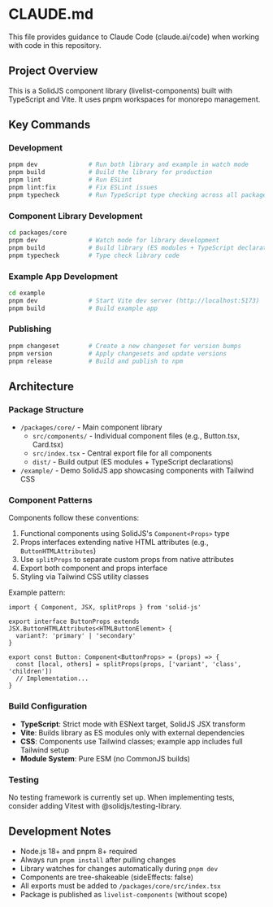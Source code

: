 # CLAUDE.md

This file provides guidance to Claude Code (claude.ai/code) when working with code in this repository.

## Project Overview
This is a SolidJS component library (livelist-components) built with TypeScript and Vite. It uses pnpm workspaces for monorepo management.

## Key Commands

### Development
```bash
pnpm dev              # Run both library and example in watch mode
pnpm build            # Build the library for production
pnpm lint             # Run ESLint
pnpm lint:fix         # Fix ESLint issues
pnpm typecheck        # Run TypeScript type checking across all packages
```

### Component Library Development
```bash
cd packages/core
pnpm dev              # Watch mode for library development
pnpm build            # Build library (ES modules + TypeScript declarations)
pnpm typecheck        # Type check library code
```

### Example App Development
```bash
cd example
pnpm dev              # Start Vite dev server (http://localhost:5173)
pnpm build            # Build example app
```

### Publishing
```bash
pnpm changeset        # Create a new changeset for version bumps
pnpm version          # Apply changesets and update versions
pnpm release          # Build and publish to npm
```

## Architecture

### Package Structure
- `/packages/core/` - Main component library
  - `src/components/` - Individual component files (e.g., Button.tsx, Card.tsx)
  - `src/index.tsx` - Central export file for all components
  - `dist/` - Build output (ES modules + TypeScript declarations)
- `/example/` - Demo SolidJS app showcasing components with Tailwind CSS

### Component Patterns
Components follow these conventions:
1. Functional components using SolidJS's `Component<Props>` type
2. Props interfaces extending native HTML attributes (e.g., `ButtonHTMLAttributes`)
3. Use `splitProps` to separate custom props from native attributes
4. Export both component and props interface
5. Styling via Tailwind CSS utility classes

Example pattern:
```tsx
import { Component, JSX, splitProps } from 'solid-js'

export interface ButtonProps extends JSX.ButtonHTMLAttributes<HTMLButtonElement> {
  variant?: 'primary' | 'secondary'
}

export const Button: Component<ButtonProps> = (props) => {
  const [local, others] = splitProps(props, ['variant', 'class', 'children'])
  // Implementation...
}
```

### Build Configuration
- **TypeScript**: Strict mode with ESNext target, SolidJS JSX transform
- **Vite**: Builds library as ES modules only with external dependencies
- **CSS**: Components use Tailwind classes; example app includes full Tailwind setup
- **Module System**: Pure ESM (no CommonJS builds)

### Testing
No testing framework is currently set up. When implementing tests, consider adding Vitest with @solidjs/testing-library.

## Development Notes
- Node.js 18+ and pnpm 8+ required
- Always run `pnpm install` after pulling changes
- Library watches for changes automatically during `pnpm dev`
- Components are tree-shakeable (sideEffects: false)
- All exports must be added to `/packages/core/src/index.tsx`
- Package is published as `livelist-components` (without scope)
